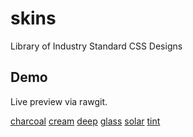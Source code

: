 # skins
Library of Industry Standard CSS Designs

## Demo

Live preview via rawgit.

[charcoal](https://rawgit.com/fantasyui-com/skins/master/dist/charcoal.html)
[cream](https://rawgit.com/fantasyui-com/skins/master/dist/cream.html)
[deep](https://rawgit.com/fantasyui-com/skins/master/dist/deep.html)
[glass](https://rawgit.com/fantasyui-com/skins/master/dist/glass.html)
[solar](https://rawgit.com/fantasyui-com/skins/master/dist/solar.html)
[tint](https://rawgit.com/fantasyui-com/skins/master/dist/tint.html)
